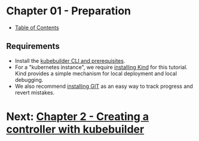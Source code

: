 # Chapter 01 - Preparation

* [Table of Contents](README.md)

## Requirements

* Install the [kubebuilder CLI and prerequisites](https://book.kubebuilder.io/quick-start#prerequisites).
* For a "kubernetes instance", we
  require [installing Kind](https://kind.sigs.k8s.io/docs/user/quick-start/#installation) for this tutorial. Kind
  provides a simple mechanism for local deployment and local debugging.
* We also recommend [installing GIT](https://git-scm.com/book/en/v2/Getting-Started-Installing-Git) as an easy way to
  track progress and revert mistakes.

# Next: [Chapter 2 - Creating a controller with kubebuilder](ch-02-create-controller.md)
